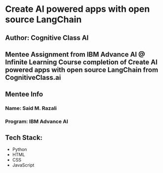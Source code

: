 # Create AI powered apps with open source LangChain
## Author: Cognitive Class AI

Mentee Assignment from IBM Advance AI @ Infinite Learning 
Course completion of Create AI powered apps with open source LangChain from CognitiveClass.ai
---

## Mentee Info
### Name: Said M. Razali
### Program: IBM Advance AI

## Tech Stack:
- Python
- HTML
- CSS
- JavaScript
